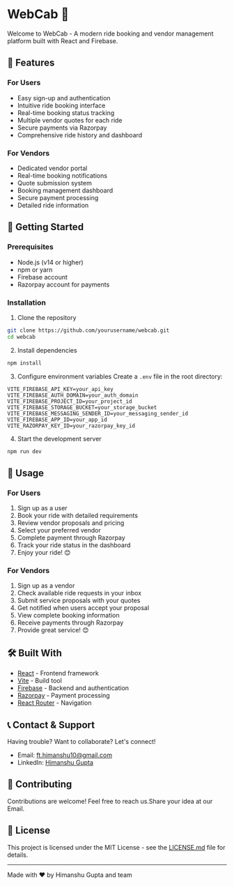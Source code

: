 # WebCab 🚗

Welcome to WebCab - A modern ride booking and vendor management platform built with React and Firebase.

## 🌟 Features

### For Users
- Easy sign-up and authentication
- Intuitive ride booking interface
- Real-time booking status tracking
- Multiple vendor quotes for each ride
- Secure payments via Razorpay
- Comprehensive ride history and dashboard

### For Vendors
- Dedicated vendor portal
- Real-time booking notifications
- Quote submission system
- Booking management dashboard
- Secure payment processing
- Detailed ride information

## 🚀 Getting Started

### Prerequisites
- Node.js (v14 or higher)
- npm or yarn
- Firebase account
- Razorpay account for payments

### Installation
1. Clone the repository
```bash
git clone https://github.com/yourusername/webcab.git
cd webcab
```

2. Install dependencies
```bash
npm install
```

3. Configure environment variables
Create a `.env` file in the root directory:
```env
VITE_FIREBASE_API_KEY=your_api_key
VITE_FIREBASE_AUTH_DOMAIN=your_auth_domain
VITE_FIREBASE_PROJECT_ID=your_project_id
VITE_FIREBASE_STORAGE_BUCKET=your_storage_bucket
VITE_FIREBASE_MESSAGING_SENDER_ID=your_messaging_sender_id
VITE_FIREBASE_APP_ID=your_app_id
VITE_RAZORPAY_KEY_ID=your_razorpay_key_id
```

4. Start the development server
```bash
npm run dev
```

## 📱 Usage

### For Users
1. Sign up as a user
2. Book your ride with detailed requirements
3. Review vendor proposals and pricing
4. Select your preferred vendor
5. Complete payment through Razorpay
6. Track your ride status in the dashboard
7. Enjoy your ride! 😊

### For Vendors
1. Sign up as a vendor
2. Check available ride requests in your inbox
3. Submit service proposals with your quotes
4. Get notified when users accept your proposal
5. View complete booking information
6. Receive payments through Razorpay
7. Provide great service! 😊

## 🛠️ Built With
- [React](https://reactjs.org/) - Frontend framework
- [Vite](https://vitejs.dev/) - Build tool
- [Firebase](https://firebase.google.com/) - Backend and authentication
- [Razorpay](https://razorpay.com/) - Payment processing
- [React Router](https://reactrouter.com/) - Navigation


## 📞 Contact & Support

Having trouble? Want to collaborate? Let's connect!

- Email: [ft.himanshu10@gmail.com](mailto:ft.himanshu10@gmail.com)
- LinkedIn: [Himanshu Gupta](https://www.linkedin.com/in/himanshu-gupta-ba9573359)

## 🤝 Contributing

Contributions are welcome! Feel free to reach us.Share your idea at our Email.


## 📝 License

This project is licensed under the MIT License - see the [LICENSE.md](LICENSE.md) file for details.

---

Made with ❤️ by Himanshu Gupta and team
